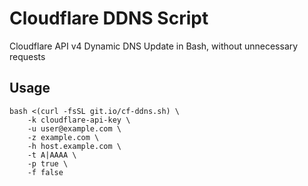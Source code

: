 # Cloudflare DDNS Script

Cloudflare API v4 Dynamic DNS Update in Bash, without unnecessary requests

## Usage

```shell
bash <(curl -fsSL git.io/cf-ddns.sh) \
    -k cloudflare-api-key \
    -u user@example.com \
    -z example.com \
    -h host.example.com \
    -t A|AAAA \
    -p true \
    -f false
```
